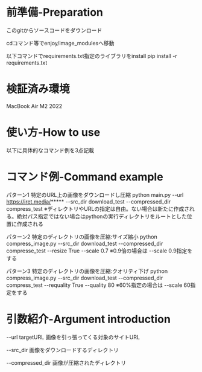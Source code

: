 # 前準備-Preparation
このgitからソースコードをダウンロード

cdコマンド等でenjoy/image_modulesへ移動

以下コマンドでrequirements.txt指定のライブラリをinstall
pip install -r requirements.txt

# 検証済み環境
MacBook Air M2 2022

# 使い方-How to use
以下に具体的なコマンド例を3点記載


# コマンド例-Command example
パターン1 特定のURL上の画像をダウンロードし圧縮
python main.py --url https://iret.media/***** --src_dir download_test --compressed_dir compress_test 
※ディレクトリやURLの指定は自由。ない場合は新たに作成される。絶対パス指定ではない場合はpythonの実行ディレクトリをルートとした位置に作成される

パターン2 特定のディレクトリの画像を圧縮:サイズ縮小
python compress_image.py  --src_dir download_test --compressed_dir compresse_test --resize True --scale 0.7
※0.9倍の場合は --scale 0.9指定をする

パターン3 特定のディレクトリの画像を圧縮:クオリティ下げ
python compress_image.py  --src_dir download_test --compressed_dir compress_test --requality True --quality 80
※60%指定の場合は --scale 60指定をする

# 引数紹介-Argument introduction
--url targetURL
画像を引っ張ってくる対象のサイトURL

--src_dir 
画像をダウンロードするディレクトリ

--compressed_dir
画像が圧縮されたディレクトリ
